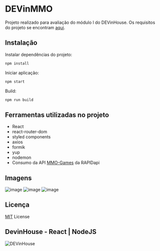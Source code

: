 # DEVinMMO
Projeto realizado para avaliação do módulo I do DEVinHouse. Os requisitos do projeto se encontram [aqui](https://docs.google.com/document/d/1LZYSDictiSJv97k7Iihv-Gm0KhTK47IkjcyognH3F5k/edit).


## Instalação

Instalar dependências do projeto:
```bash
npm install
```

Iniciar aplicação:

```bash
npm start
```

Build:

```bash
npm run build
```

## Ferramentas utilizadas no projeto

- React
- react-router-dom
- styled components
- axios
- formik
- yup
- nodemon
- Consumo da API [MMO-Games](https://rapidapi.com/digiwalls/api/mmo-games/) da RAPIDapi

## Imagens
![image](https://user-images.githubusercontent.com/81329365/161183705-8a56d108-c194-4543-8781-0c9511bde9fc.png)
![image](https://user-images.githubusercontent.com/81329365/161183344-6ac85b3f-1caf-41cc-a990-703707fc2d0b.png)
![image](https://user-images.githubusercontent.com/81329365/161184045-520d7007-cbba-467e-b75e-5f3e802adb11.png)

## Licença
[MIT](LICENSE) License

## DevinHouse - React | NodeJS
![DEVinHouse](https://user-images.githubusercontent.com/81329365/152703043-fb718a84-5c88-4d95-af15-2834666ccfac.png)
